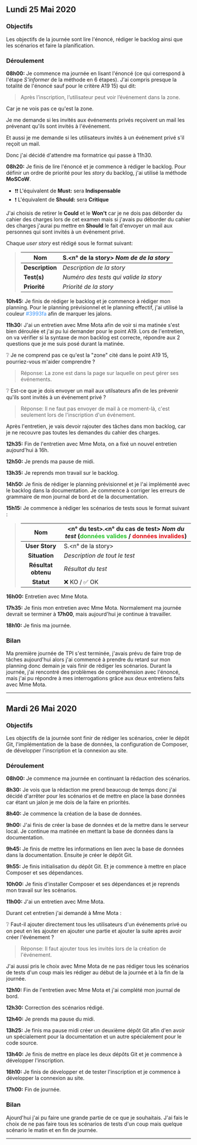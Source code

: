 ## Lundi 25 Mai 2020

### Objectifs

Les objectifs de la journée sont lire l'énoncé, rédiger le backlog ainsi que les scénarios et faire la planification.

### Déroulement

__08h00:__ Je commence ma journée en lisant l'énoncé (ce qui correspond à l'étape _S'informer_ de la méthode en 6 étapes).
J'ai compris presque la totalité de l'énoncé sauf pour le critère A19 15) qui dit: 
> Après l’inscription, l’utilisateur peut voir l’événement dans la zone.

Car je ne vois pas ce qu'est la zone.

Je me demande si les invités aux événements privés reçoivent un mail les prévenant qu'ils sont invités à l'événement.

Et aussi je me demande si les utilisateurs invités à un événement privé s'il reçoit un mail.

Donc j'ai décidé d'attendre ma formatrice qui passe à 11h30.

__08h20:__ Je finis de lire l'énoncé et je commence à rédiger le backlog.
Pour définir un ordre de priorité pour les _story_ du backlog, j'ai utilisé la méthode __MoSCoW__.

* ❗❗ L'équivalent de __Must:__ sera __Indispensable__
* ❗ L'équivalent de __Should:__ sera __Critique__

J'ai choisis de retirer le __Could__ et le __Won't__ car je ne dois pas déborder du cahier des charges lors de cet examen mais si j'avais pu déborder du cahier des charges j'aurai pu mettre en __Should__ le fait d'envoyer un mail aux personnes qui sont invités à un événement privé.

Chaque _user story_ est rédigé sous le format suivant:

> | Nom             | S.<n° de la story> _Nom de de la story_    |
> | --------------- | -------------------------------------------|
> | __Description__ | _Description de la story_                  |
> | __Test(s)__     | _Numéro des tests qui valide la story_     |
> | __Priorité__    | _Priorité de la story_                     |

__10h45:__ Je finis de rédiger le backlog et je commence à rédiger mon planning.
Pour le planning prévisionnel et le planning effectif, j'ai utilisé la couleur <span style="color:#3993fa">#3993fa</span> afin de marquer les jalons.

__11h30:__ J'ai un entretien avec Mme Mota afin de voir si ma matinée s'est bien déroulée et j'ai pu lui demander pour le point A19.
Lors de l'entretien, on va vérifier si la syntaxe de mon backlog est correcte, répondre aux 2 questions que je me suis posé durant la matinée.

❔ Je ne comprend pas ce qu'est la "zone" cité dans le point A19 15, pourriez-vous m'aider comprendre ?
> Réponse: La zone est dans la page sur laquelle on peut gérer ses événements.

❔ Est-ce que je dois envoyer un mail aux utilsateurs afin de les prévenir qu'ils sont invités à un événement privé ?
> Réponse: Il ne faut  pas envoyer de mail à ce moment-là, c'est seulement lors de l'inscription d'un événement.

Après l'entretien, je vais devoir rajouter des tâches dans mon backlog, car je ne recouvre pas toutes les demandes du cahier des charges.

__12h35:__ Fin de l'entretien avec Mme Mota, on a fixé un nouvel entretien aujourd'hui à 16h.

__12h50:__ Je prends ma pause de midi.

__13h35:__ Je reprends mon travail sur le backlog.

__14h50:__ Je finis de rédiger le planning prévisionnel et je l'ai implémenté avec le backlog dans la documentation. Je commence à corriger les erreurs de grammaire de mon journal de bord et de la documentation.

__15h15:__ Je commence à rédiger les scénarios de tests sous le format suivant :

> |         Nom         | <n° du test>.<n° du cas de test> _Nom du test_ (<span style="color:#27c229">données valides</span> / <span style="color: #e00d13">données invalides</span>) |
> | :-----------------: | ------------------------------------------------------------ |
> |   __User Story__    | S.<n° de la story>                                           |
> |    __Situation__    | _Description de tout le test_                                |
> | __Résultat obtenu__ | _Résultat du test_                                           |
> |     __Statut__      | ❌ KO / ✅ OK                                               |

__16h00:__ Entretien avec Mme Mota.

__17h35:__ Je finis mon entretien avec Mme Mota. Normalement ma journée devrait se terminer à __17h00__, mais aujourd'hui je continue à travailler.

__18h10:__ Je finis ma journée.

### Bilan

Ma première journée de TPI s'est terminée, j'avais prévu de faire trop de tâches aujourd'hui alors j'ai commencé à prendre du retard sur mon planning donc demain je vais finir de rédiger les scénarios. Durant la journée, j'ai rencontré des problèmes de compréhension avec l'énoncé, mais j'ai pu répondre à mes interrogations grâce aux deux entretiens faits avec Mme Mota.

---

## Mardi 26 Mai 2020

### Objectifs

Les objectifs de la journée sont finir de rédiger les scénarios, créer le dépôt Git, l'implémentation de la base de données, la configuration de Composer, de développer l'inscription et la connexion au site.

### Déroulement

__08h00:__ Je commence ma journée en continuant la rédaction des scénarios.

__8h30:__ Je vois que la rédaction me prend beaucoup de temps donc j'ai décidé d'arrêter pour les scénarios et de mettre en place la base données car étant un jalon je me dois de la faire en priorités.

__8h40:__ Je commence la création de la base de données.

__9h00:__ J'ai finis de créer la base de données et de la mettre dans le serveur local. Je continue ma matinée en mettant la base de données dans la documentation.

__9h45:__ Je finis de mettre les informations en lien avec la base de données dans la documentation. Ensuite je créer le dépôt Git.

__9h55:__ Je finis initialisation du dépôt Git. Et je commence à mettre en place Composer et ses dépendances.

__10h00:__ Je finis d'installer Composer et ses dépendances et je reprends mon travail sur les scénarios.

__11h00:__ J'ai un entretien avec Mme Mota.

Durant cet entretien j'ai demandé à Mme Mota :

❔ Faut-il ajouter directement tous les utilisateurs d'un événements privé ou on peut en les ajouter en ajouter une partie et ajouter la suite après avoir créer l'événement ?

> Réponse: Il faut ajouter tous les invités lors de la création de l'événement.

J'ai aussi pris le choix avec Mme Mota de ne pas rédiger tous les scénarios de tests d'un coup mais les rédiger au début de la journée et à la fin de la journée.

__12h10:__ Fin de l'entretien avec Mme Mota et j'ai complété mon journal de bord.

__12h30:__ Correction des scénarios rédigé.

__12h40:__ Je prends ma pause du midi.

__13h25:__ Je finis ma pause midi créer un deuxième dépôt Git afin d'en avoir un spécialement pour la documentation et un autre spécialement pour le code source.

__13h40:__ Je finis de mettre en place les deux dépôts Git et je commence à développer l'inscription.

__16h10:__ Je finis de développer et de tester l'inscription et je commence à développer la connexion au site.

__17h00:__ Fin de journée.

### Bilan

Ajourd'hui j'ai pu faire une grande partie de ce que je souhaitais. J'ai fais le choix de ne pas faire tous les scénarios de tests d'un coup mais quelque scénario le matin et en fin de journée.

---